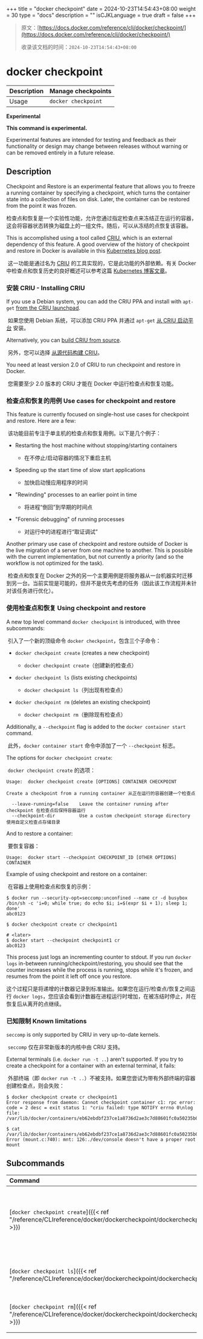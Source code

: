 +++
title = "docker checkpoint"
date = 2024-10-23T14:54:43+08:00
weight = 30
type = "docs"
description = ""
isCJKLanguage = true
draft = false
+++

> 原文：[https://docs.docker.com/reference/cli/docker/checkpoint/](https://docs.docker.com/reference/cli/docker/checkpoint/)
>
> 收录该文档的时间：`2024-10-23T14:54:43+08:00`

# docker checkpoint

| Description | Manage checkpoints  |
| :---------- | ------------------- |
| Usage       | `docker checkpoint` |

**Experimental**

**This command is experimental.**

Experimental features are intended for testing and feedback as their functionality or design may change between releases without warning or can be removed entirely in a future release.

## Description

Checkpoint and Restore is an experimental feature that allows you to freeze a running container by specifying a checkpoint, which turns the container state into a collection of files on disk. Later, the container can be restored from the point it was frozen.

​	检查点和恢复是一个实验性功能，允许您通过指定检查点来冻结正在运行的容器，这会将容器状态转换为磁盘上的一组文件。随后，可以从冻结的点恢复该容器。

This is accomplished using a tool called [CRIU](https://criu.org/), which is an external dependency of this feature. A good overview of the history of checkpoint and restore in Docker is available in this [Kubernetes blog post](https://kubernetes.io/blog/2015/07/how-did-quake-demo-from-dockercon-work/).

​	这一功能是通过名为 [CRIU](https://criu.org/) 的工具实现的，它是此功能的外部依赖。有关 Docker 中检查点和恢复历史的良好概述可以参考这篇 [Kubernetes 博客文章](https://kubernetes.io/blog/2015/07/how-did-quake-demo-from-dockercon-work/)。

### 安装 CRIU - Installing CRIU

If you use a Debian system, you can add the CRIU PPA and install with `apt-get` [from the CRIU launchpad](https://launchpad.net/~criu/+archive/ubuntu/ppa).

​	如果您使用 Debian 系统，可以添加 CRIU PPA 并通过 `apt-get` [从 CRIU 启动平台](https://launchpad.net/~criu/+archive/ubuntu/ppa) 安装。

Alternatively, you can [build CRIU from source](https://criu.org/Installation).

​	另外，您可以选择 [从源代码构建 CRIU](https://criu.org/Installation)。

You need at least version 2.0 of CRIU to run checkpoint and restore in Docker.

​	您需要至少 2.0 版本的 CRIU 才能在 Docker 中运行检查点和恢复功能。

### 检查点和恢复的用例 Use cases for checkpoint and restore

This feature is currently focused on single-host use cases for checkpoint and restore. Here are a few:

​	该功能目前专注于单主机的检查点和恢复用例。以下是几个例子：

- Restarting the host machine without stopping/starting containers
  - 在不停止/启动容器的情况下重启主机

- Speeding up the start time of slow start applications
  - 加快启动慢应用程序的时间

- "Rewinding" processes to an earlier point in time
  - 将进程“倒回”到早期的时间点

- "Forensic debugging" of running processes
  - 对运行中的进程进行“取证调试”


Another primary use case of checkpoint and restore outside of Docker is the live migration of a server from one machine to another. This is possible with the current implementation, but not currently a priority (and so the workflow is not optimized for the task).

​	检查点和恢复在 Docker 之外的另一个主要用例是将服务器从一台机器实时迁移到另一台。当前实现是可能的，但并不是优先考虑的任务（因此该工作流程并未针对该任务进行优化）。

### 使用检查点和恢复 Using checkpoint and restore

A new top level command `docker checkpoint` is introduced, with three subcommands:

​	引入了一个新的顶级命令 `docker checkpoint`，包含三个子命令：

- `docker checkpoint create` (creates a new checkpoint)
  - `docker checkpoint create`（创建新的检查点）

- `docker checkpoint ls` (lists existing checkpoints)
  - `docker checkpoint ls`（列出现有检查点）

- `docker checkpoint rm` (deletes an existing checkpoint)
  - `docker checkpoint rm`（删除现有检查点）


Additionally, a `--checkpoint` flag is added to the `docker container start` command.

​	此外，`docker container start` 命令中添加了一个 `--checkpoint` 标志。

The options for `docker checkpoint create`:

​	`docker checkpoint create` 的选项：



```console
Usage:  docker checkpoint create [OPTIONS] CONTAINER CHECKPOINT

Create a checkpoint from a running container 从正在运行的容器创建一个检查点
 
  --leave-running=false    Leave the container running after checkpoint 在检查点后保持容器运行
  --checkpoint-dir         Use a custom checkpoint storage directory 使用自定义检查点存储目录
```

And to restore a container:

​	要恢复容器：

```console
Usage:  docker start --checkpoint CHECKPOINT_ID [OTHER OPTIONS] CONTAINER
```

Example of using checkpoint and restore on a container:

​	在容器上使用检查点和恢复的示例：

```console
$ docker run --security-opt=seccomp:unconfined --name cr -d busybox /bin/sh -c 'i=0; while true; do echo $i; i=$(expr $i + 1); sleep 1; done'
abc0123

$ docker checkpoint create cr checkpoint1

# <later>
$ docker start --checkpoint checkpoint1 cr
abc0123
```

This process just logs an incrementing counter to stdout. If you run `docker logs` in-between running/checkpoint/restoring, you should see that the counter increases while the process is running, stops while it's frozen, and resumes from the point it left off once you restore.

​	这个过程只是将递增的计数器记录到标准输出。如果您在运行/检查点/恢复之间运行 `docker logs`，您应该会看到计数器在进程运行时增加，在被冻结时停止，并在恢复后从离开的点继续。

### 已知限制 Known limitations

`seccomp` is only supported by CRIU in very up-to-date kernels.

​	`seccomp` 仅在非常新版本的内核中由 CRIU 支持。

External terminals (i.e. `docker run -t ..`) aren't supported. If you try to create a checkpoint for a container with an external terminal, it fails:

​	外部终端（即 `docker run -t ..`）不被支持。如果您尝试为带有外部终端的容器创建检查点，则会失败：



```console
$ docker checkpoint create cr checkpoint1
Error response from daemon: Cannot checkpoint container c1: rpc error: code = 2 desc = exit status 1: "criu failed: type NOTIFY errno 0\nlog file: /var/lib/docker/containers/eb62ebdbf237ce1a8736d2ae3c7d88601fc0a50235b0ba767b559a1f3c5a600b/checkpoints/checkpoint1/criu.work/dump.log\n"

$ cat /var/lib/docker/containers/eb62ebdbf237ce1a8736d2ae3c7d88601fc0a50235b0ba767b559a1f3c5a600b/checkpoints/checkpoint1/criu.work/dump.log
Error (mount.c:740): mnt: 126:./dev/console doesn't have a proper root mount
```

## Subcommands

| Command                                                      | Description                                                  |
| :----------------------------------------------------------- | :----------------------------------------------------------- |
| [`docker checkpoint create`]({{< ref "/reference/CLIreference/docker/dockercheckpoint/dockercheckpointcreate" >}}) | 从正在运行的容器创建检查点 Create a checkpoint from a running container |
| [`docker checkpoint ls`]({{< ref "/reference/CLIreference/docker/dockercheckpoint/dockercheckpointls" >}}) | 列出容器的检查点 List checkpoints for a container            |
| [`docker checkpoint rm`]({{< ref "/reference/CLIreference/docker/dockercheckpoint/dockercheckpointrm" >}}) | 删除一个检查点 Remove a checkpoint                           |
